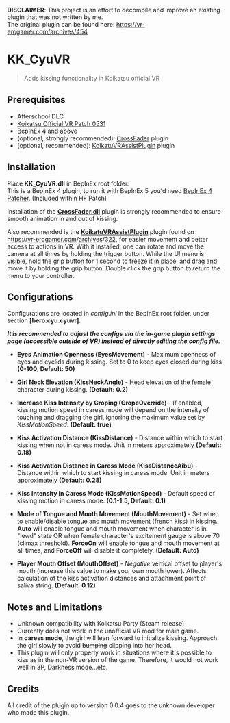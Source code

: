 **DISCLAIMER**: This project is an effort to decompile and improve an existing plugin that was not written by me.  
The original plugin can be found here: https://vr-erogamer.com/archives/454

# KK_CyuVR
> Adds kissing functionality in Koikatsu official VR  


## Prerequisites  
- Afterschool DLC  
- [Koikatsu Official VR Patch 0531](http://www.illusion.jp/preview/koikatu/download/vr.php)  
- BepInEx 4 and above  
- (optional, strongly recommended): [CrossFader](https://github.com/MayouKurayami/KK_CrossFader/releases) plugin
- (optional, recommended): [KoikatuVRAssistPlugin](https://mega.nz/#!YQZyWRwQ!C2FX0Iwp-X7F5z55ytTlQGkjfqH6kQP-wcDPfNBvT0s) plugin



## Installation
Place **KK_CyuVR.dll** in BepInEx root folder.  
This is a BepInEx 4 plugin, to run it with BepInEx 5 you'd need [BepInEx 4 Patcher](https://github.com/BepInEx/BepInEx.BepInEx4Upgrader). (Included within HF Patch)

Installation of the [**CrossFader.dll**](https://github.com/MayouKurayami/KK_CrossFader/releases) plugin is strongly recommended to ensure smooth animation in and out of kissing.   

Also recommended is the [**KoikatuVRAssistPlugin**](https://mega.nz/#!YQZyWRwQ!C2FX0Iwp-X7F5z55ytTlQGkjfqH6kQP-wcDPfNBvT0s) plugin found on https://vr-erogamer.com/archives/322, for easier movement and better access to actions in VR. With it installed, one can rotate and move the camera at all times by holding the trigger button. While the UI menu is visible, hold the grip button for 1 second to freeze it in place, and drag and move it by holding the grip button. Double click the grip button to return the menu to your controller.

## Configurations
Configurations are located in *config.ini* in the BepInEx root folder, under section **[bero.cyu.cyuvr]**.  

***It is recommended to adjust the configs via the in-game plugin settings page *(accessible outside of VR)* instead of directly editing the config file.***
- **Eyes Animation Openness (EyesMovement)** - Maximum openness of eyes and eyelids during kissing. Set to 0 to keep eyes closed during kiss **(0-100, Default: 50)**  

- **Girl Neck Elevation (KissNeckAngle)** - Head elevation of the female character during kissing. **(Default: 0.2)**   

- **Increase Kiss Intensity by Groping (GropeOverride)** - If enabled, kissing motion speed in caress mode will depend on the intensity of touching and dragging the girl, ignoring the maximum value set by *KissMotionSpeed*. **(Default: true)**  

- **Kiss Activation Distance (KissDistance)** - Distance within which to start kissing when not in caress mode. Unit in meters approximately **(Default: 0.18)**  

- **Kiss Activation Distance in Caress Mode (KissDistanceAibu)** - Distance within which to start kissing in caress mode. Unit in meters approximately **(Default: 0.28)**  

- **Kiss Intensity in Caress Mode (KissMotionSpeed)** - Default speed of kissing motion in caress mode. **(0.1-1.5, Default: 0.1)**  

- **Mode of Tongue and Mouth Movement (MouthMovement)** - Set when to enable/disable tongue and mouth movement (french kiss) in kissing. **Auto** will enable tongue and mouth movement when character is in "lewd" state OR when female character's excitement gauge is above 70 (climax threshold). **ForceOn** will enable tongue and mouth movement at all times, and **ForceOff** will disable it completely. **(Default: Auto)**  

- **Player Mouth Offset (MouthOffset)** - *Negative* vertical offset to player's mouth (increase this value to make your own mouth lower). Affects calculation of the kiss activation distances and attachment point of saliva string. **(Default: 0.12)**  


## Notes and Limitations
- Unknown compatibility with Koikatsu Party (Steam release)  
- Currently does not work in the unofficial VR mod for main game.
- In **caress mode**, the girl will lean forward to initialize kissing. Approach the girl slowly to avoid ~~bumping~~ clipping into her head.  
- This plugin will only properly work in situations where it's possible to kiss as in the non-VR version of the game. Therefore, it would not work well in 3P, Darkness mode...etc.  

## Credits
All credit of the plugin up to version 0.0.4 goes to the unknown developer who made this plugin.  
